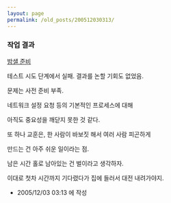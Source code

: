 ```yaml
---
layout: page
permalink: /old_posts/200512030313/
---
```


### 작업 결과

<a href="990174.html" title="">밤샐 준비</a> 

테스트 시도 단계에서 실패. 결과를 논할 기회도 없었음.

문제는 사전 준비 부족. 

네트워크 설정 요청 등의 기본적인 프로세스에 대해 

아직도 중요성을 깨닫지 못한 것 같다.

또 하나 교훈은, 한 사람이 바보짓 해서 여러 사람 피곤하게 

만드는 건 아주 쉬운 일이라는 점.

남은 시간 홀로 남아있는 건 벌이라고 생각하자.

이대로 첫차 시간까지 기다렸다가 집에 들러서 대전 내려가야지.




- 2005/12/03 03:13 에 작성